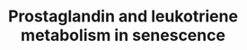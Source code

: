 ---
annotations:
- id: PW:0000651
  parent: regulatory pathway
  type: Pathway Ontology
  value: aging pathway
- id: PW:0000464
  parent: classic metabolic pathway
  type: Pathway Ontology
  value: leukotriene metabolic pathway
- id: PW:0000156
  parent: classic metabolic pathway
  type: Pathway Ontology
  value: prostaglandin metabolic pathway
authors:
- JDoreen
- Mario5181
- TadeIdowu
- DKalbe
- Frucsek13
- Aysegul Celik
- Eweitz
- Egonw
communities:
- ontox
description: Prostaglandin pathway in senescence.
last-edited: 2021-07-02
ndex: 84e4aa1a-5c75-11ec-b3be-0ac135e8bacf
organisms:
- Homo sapiens
redirect_from:
- /index.php/Pathway:WP5122
- /instance/WP5122
- /instance/WP5122_r119484
revision: r119484
schema-jsonld:
- '@context': https://schema.org/
  '@id': https://wikipathways.github.io/pathways/WP5122.html
  '@type': Dataset
  creator:
    '@type': Organization
    name: WikiPathways
  description: Prostaglandin pathway in senescence.
  keywords:
  - 15d-PGJ2
  - 5-HPETE
  - ALOX12
  - ALOX15
  - ALOX15B
  - ALOX5
  - ALOX5AP
  - Adenylate Cyclase
  - Adrenic acid
  - Arachidonic acid
  - COX-1
  - COX-2
  - Ca2+
  - CysLT1R
  - Cytosolic phospholipase A2
  - EP1 (extracellular)
  - EP2 (extracellular)
  - EP3 (extracellular)
  - EP4 (extracellular)
  - Gi
  - Gq
  - Gs
  - IGFBP5
  - LTA4
  - LTA4H
  - LTB4
  - LTC4
  - LTC4S
  - LTD4
  - LTE4
  - Membrane phospholipids
  - PGD Synthase
  - PGD2
  - PGE Synthase
  - PGE2
  - PGF Synthase
  - PGF2alpha
  - PGG2
  - PGH2
  - PGI Synthase
  - PGI2
  - PLC
  - PTGDS
  - PTGES
  - RAS
  - RB1
  - ROS
  - SIRT1
  - TXA2
  - TxA Synthase
  - cAMP
  - dihomo-15d-PGJ2
  - p21
  - p38 MAPK
  - p53
  license: CC0
  name: 'Prostaglandin and leukotriene metabolism in senescence '
seo: CreativeWork
title: 'Prostaglandin and leukotriene metabolism in senescence '
wpid: WP5122
---